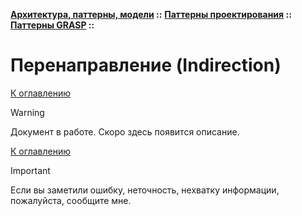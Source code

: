 **[Архитектура, паттерны, модели](../../../README.md#patterns) ::** 
**[Паттерны проектирования](../../../README.md#patterns-design) ::** 
**[Паттерны GRASP](../../../README.md#patterns-design-grasp) ::**
# Перенаправление (Indirection)

<!--
https://ru.wikipedia.org/wiki/GRASP
https://alishoff.com/blog/365
https://bool.dev/blog/detail/grasp-printsipy
https://habr.com/ru/articles/92570/
https://habr.com/ru/articles/38323/
-->

[К оглавлению](../../../README.md#patterns-design-grasp)

> [!WARNING]
> Документ в работе. Скоро здесь появится описание.

[К оглавлению](../../../README.md#patterns-design-grasp)

> [!IMPORTANT]
> Если вы заметили ошибку, неточность, нехватку информации, пожалуйста, сообщите мне.
